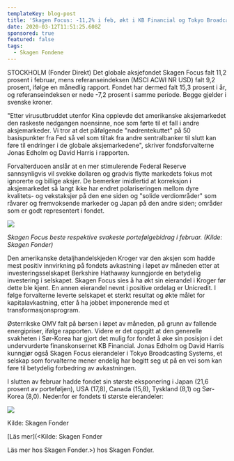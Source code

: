 ```yaml
---
templateKey: blog-post
title: 'Skagen Focus: -11,2% i feb, økt i KB Financial og Tokyo Broadcasting'
date: 2020-03-12T11:51:25.608Z
sponsored: true
featured: false
tags:
  - Skagen Fondene
---
```

STOCKHOLM (Fonder Direkt) Det globale aksjefondet Skagen Focus falt 11,2 prosent i februar, mens referanseindeksen (MSCI ACWI NR USD) falt 9,2 prosent, ifølge en månedlig rapport. Fondet har dermed falt 15,3 prosent i år, og referanseindeksen er nede -7,2 prosent i samme periode. Begge gjelder i svenske kroner.



"Etter virusutbruddet utenfor Kina opplevde det amerikanske aksjemarkedet den raskeste nedgangen noensinne, noe som førte til et fall i andre aksjemarkeder. Vi tror at det påfølgende "nødrentekuttet" på 50 basispunkter fra Fed så vel som tiltak fra andre sentralbanker til slutt kan føre til endringer i de globale aksjemarkedene", skriver fondsforvalterne Jonas Edholm og David Harris i rapporten.



Forvalterduoen anslår at en mer stimulerende Federal Reserve sannsynligvis vil svekke dollaren og gradvis flytte markedets fokus mot ignorerte og billige aksjer. De bemerker imidlertid at korreksjon i aksjemarkedet så langt ikke har endret polariseringen mellom dyre kvalitets- og vekstaksjer på den ene siden og "solide verdiområder" som råvarer og fremvoksende markeder og Japan på den andre siden; områder som er godt representert i fondet.

![](/img/focus1.png)

_Skagen Focus beste respektive svakeste portefølgebidrag i februar. (Kilde: Skagen Fonder)_



Den amerikanske detaljhandelskjeden Kroger var den aksjen som hadde mest positiv innvirkning på fondets avkastning i løpet av måneden etter at investeringsselskapet Berkshire Hathaway kunngjorde en betydelig investering i selskapet. Skagen Focus sies å ha økt sin eierandel i Kroger før dette ble kjent. En annen eierandel nevnt i positive ordelag er Unicredit. I følge forvalterne leverte selskapet et sterkt resultat og økte målet for kapitalavkastning, etter å ha jobbet imponerende med et transformasjonsprogram.



Østerrikske OMV falt på børsen i løpet av måneden, på grunn av fallende energipriser, ifølge rapporten. Videre er det oppgitt at den generelle svakheten i Sør-Korea har gjort det mulig for fondet å øke sin posisjon i det undervurderte finanskonsernet KB Financial. Jonas Edholm og David Harris kunngjør også Skagen Focus eierandeler i Tokyo Broadcasting Systems, et selskap som forvalterne mener endelig har begitt seg ut på en vei som kan føre til betydelig forbedring av avkastningen.



I slutten av februar hadde fondet sin største eksponering i Japan (21,6 prosent av porteføljen), USA (17,8), Canada (15,8), Tyskland (8,1) og Sør-Korea (8,0). Nedenfor er fondets ti største eierandeler:

![](/img/focus2.png)

Kilde: Skagen Fonder

[Läs mer](<Kilde: Skagen Fonder

Läs mer hos Skagen Fonder.>) hos Skagen Fonder.
